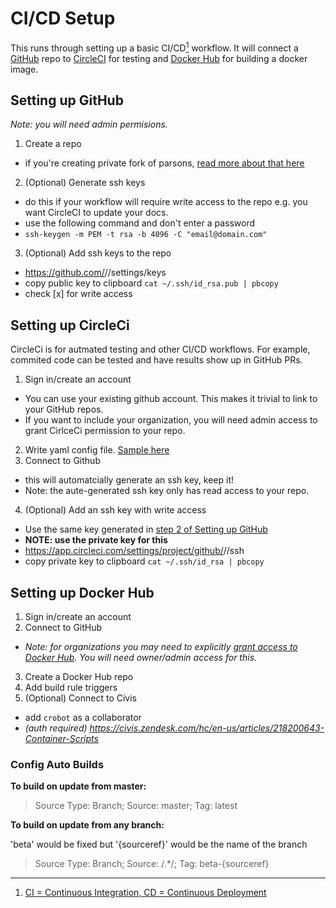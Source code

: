 # CI/CD Setup

This runs through setting up a basic CI/CD[<sup id="p-ci-cd">1</sup>](#fn-ci-cd)
workflow. It will connect a [GitHub](https://github.com/) repo to
[CircleCI](https://circleci.com/) for testing and
[Docker Hub](https://hub.docker.com/) for building a docker image.

## Setting up GitHub

_Note: you will need admin permisions._

1. Create a repo

- if you're creating private fork of parsons,
  [read more about that here](./priv_fork_of_pub_repo.md)

2. (Optional) Generate ssh keys <a name="sshgen"></a>

- do this if your workflow will require write access to the repo e.g. you want
  CircleCI to update your docs.
- use the following command and don't enter a password
- `ssh-keygen -m PEM -t rsa -b 4096 -C "email@domain.com"`

3. (Optional) Add ssh keys to the repo

- https://github.com/<org-user>/<repo>/settings/keys
- copy public key to clipboard `cat ~/.ssh/id_rsa.pub | pbcopy`
- check [x] for write access

## Setting up CircleCi

CircleCi is for autmated testing and other CI/CD workflows. For example,
commited code can be tested and have results show up in GitHub PRs.

1. Sign in/create an account

- You can use your existing github account. This makes it trivial to link to
  your GitHub repos.
- If you want to include your organization, you will need admin access to
  grant CirlceCi permission to your repo.

2. Write yaml config file. [Sample here](https://circleci.com/docs/2.0/sample-config/)
3. Connect to Github

- this will automatcially generate an ssh key, keep it!
- Note: the aute-generated ssh key only has read access to your repo.

4. (Optional) Add an ssh key with write access

- Use the same key generated in [step 2 of Setting up GitHub](#sshgen)
- **NOTE: use the private key for this**
- https://app.circleci.com/settings/project/github/<org-user>/<repo>/ssh
- copy private key to clipboard `cat ~/.ssh/id_rsa | pbcopy`

## Setting up Docker Hub

1. Sign in/create an account
2. Connect to GitHub

- _Note: for organizations you may need to explicitly [grant access
  to Docker Hub](https://docs.docker.com/docker-hub/builds/link-source/#grant-access-to-a-github-organization).
  You will need owner/admin access for this._

3. Create a Docker Hub repo
4. Add build rule triggers
5. (Optional) Connect to Civis

- add `crobot` as a collaborator
- _(auth required) https://civis.zendesk.com/hc/en-us/articles/218200643-Container-Scripts_

### Config Auto Builds

**To build on update from master:**

> Source Type: Branch; Source: master; Tag: latest

**To build on update from any branch:**

'beta' would be fixed but '{sourceref}' would be the name of the branch

> Source Type: Branch; Source: /.\*/; Tag: beta-{sourceref}

---

<!-- TODO: Add more info on CI/CD -->

1. <span id="fn-ci-cd"></span> [CI = Continuous Integration, CD = Continuous
   Deployment](#p-ci-cd)
